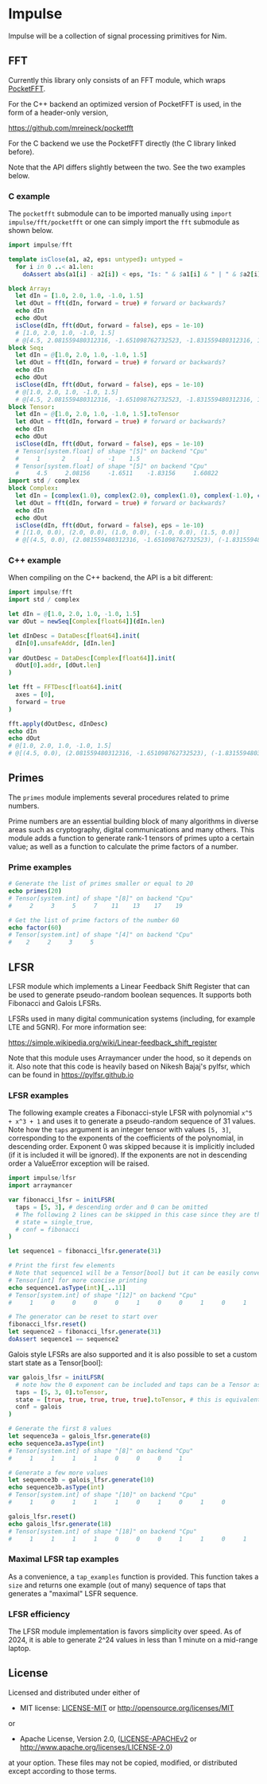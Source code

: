 # Impulse

Impulse will be a collection of signal processing primitives for Nim.

## FFT

Currently this library only consists of an FFT module, which wraps
[PocketFFT](https://gitlab.mpcdf.mpg.de/mtr/pocketfft).

For the C++ backend an optimized version of PocketFFT is used, in the
form of a header-only version,

https://github.com/mreineck/pocketfft

For the C backend we use the PocketFFT directly (the C library linked
before).

Note that the API differs slightly between the two. See the two
examples below.

### C example

The `pocketfft` submodule can to be imported manually using
`import impulse/fft/pocketfft` or one can simply import the `fft`
submodule as shown below.

```nim
import impulse/fft

template isClose(a1, a2, eps: untyped): untyped =
  for i in 0 ..< a1.len:
    doAssert abs(a1[i] - a2[i]) < eps, "Is: " & $a1[i] & " | " & $a2[i]

block Array:
  let dIn = [1.0, 2.0, 1.0, -1.0, 1.5]
  let dOut = fft(dIn, forward = true) # forward or backwards?
  echo dIn
  echo dOut
  isClose(dIn, fft(dOut, forward = false), eps = 1e-10)
  # [1.0, 2.0, 1.0, -1.0, 1.5]
  # @[4.5, 2.081559480312316, -1.651098762732523, -1.831559480312316, 1.608220406444071]
block Seq:
  let dIn = @[1.0, 2.0, 1.0, -1.0, 1.5]
  let dOut = fft(dIn, forward = true) # forward or backwards?
  echo dIn
  echo dOut
  isClose(dIn, fft(dOut, forward = false), eps = 1e-10)
  # @[1.0, 2.0, 1.0, -1.0, 1.5]
  # @[4.5, 2.081559480312316, -1.651098762732523, -1.831559480312316, 1.608220406444071]
block Tensor:
  let dIn = @[1.0, 2.0, 1.0, -1.0, 1.5].toTensor
  let dOut = fft(dIn, forward = true) # forward or backwards?
  echo dIn
  echo dOut
  isClose(dIn, fft(dOut, forward = false), eps = 1e-10)
  # Tensor[system.float] of shape "[5]" on backend "Cpu"
  #     1      2      1     -1    1.5
  # Tensor[system.float] of shape "[5]" on backend "Cpu"
  #     4.5     2.08156     -1.6511    -1.83156     1.60822
import std / complex
block Complex:
  let dIn = [complex(1.0), complex(2.0), complex(1.0), complex(-1.0), complex(1.5)]
  let dOut = fft(dIn, forward = true) # forward or backwards?
  echo dIn
  echo dOut
  isClose(dIn, fft(dOut, forward = false), eps = 1e-10)
  # [(1.0, 0.0), (2.0, 0.0), (1.0, 0.0), (-1.0, 0.0), (1.5, 0.0)]
  # @[(4.5, 0.0), (2.081559480312316, -1.651098762732523), (-1.831559480312316, 1.608220406444071), (-1.831559480312316, -1.608220406444071), (2.081559480312316, 1.651098762732523)]
```

### C++ example

When compiling on the C++ backend, the API is a bit different:

```nim
import impulse/fft
import std / complex

let dIn = @[1.0, 2.0, 1.0, -1.0, 1.5]
var dOut = newSeq[Complex[float64]](dIn.len)

let dInDesc = DataDesc[float64].init(
  dIn[0].unsafeAddr, [dIn.len]
)
var dOutDesc = DataDesc[Complex[float64]].init(
  dOut[0].addr, [dOut.len]
)

let fft = FFTDesc[float64].init(
  axes = [0],
  forward = true
)

fft.apply(dOutDesc, dInDesc)
echo dIn
echo dOut
# @[1.0, 2.0, 1.0, -1.0, 1.5]
# @[(4.5, 0.0), (2.081559480312316, -1.651098762732523), (-1.831559480312316, 1.608220406444071), (0.0, 0.0), (0.0, 0.0)]
```

## Primes

The `primes` module implements several procedures related to prime numbers.

Prime numbers are an essential building block of many algorithms in diverse
areas such as cryptography, digital communications and many others.
This module adds a function to generate rank-1 tensors of primes upto a
certain value; as well as a function to calculate the prime factors of a
number.

### Prime examples

```nim
# Generate the list of primes smaller or equal to 20
echo primes(20)
# Tensor[system.int] of shape "[8]" on backend "Cpu"
#     2     3     5     7    11    13    17    19

# Get the list of prime factors of the number 60
echo factor(60)
# Tensor[system.int] of shape "[4]" on backend "Cpu"
#    2     2     3     5
```

## LFSR

LFSR module which implements a Linear Feedback Shift Register that can be
used to generate pseudo-random boolean sequences. It supports both Fibonacci
and Galois LFSRs.

LFSRs used in many digital communication systems (including, for example LTE
and 5GNR). For more information see:

https://simple.wikipedia.org/wiki/Linear-feedback_shift_register

Note that this module uses Arraymancer under the hood, so it depends on it.
Also note that this code is heavily based on Nikesh Bajaj's pylfsr, which can
be found in https://pylfsr.github.io

### LFSR examples

The following example creates a Fibonacci-style LFSR with polynomial
`x^5 + x^3 + 1` and uses it to generate a pseudo-random sequence of 31 values.
Note how the `taps` argument is an integer tensor with values `[5, 3]`,
corresponding to the exponents of the coefficients of the polynomial, in
descending order. Exponent 0 was skipped because it is implicitly included
(if it is included it will be ignored). If the exponents are not in
descending order a ValueError exception will be raised.

```nim
import impulse/lfsr
import arraymancer

var fibonacci_lfsr = initLFSR(
  taps = [5, 3], # descending order and 0 can be omitted
  # The following 2 lines can be skipped in this case since they are the defaults
  # state = single_true,
  # conf = fibonacci
)

let sequence1 = fibonacci_lfsr.generate(31)

# Print the first few elements
# Note that sequence1 will be a Tensor[bool] but it can be easily converted to
# Tensor[int] for more concise printing
echo sequence1.asType(int)[_..11]
# Tensor[system.int] of shape "[12]" on backend "Cpu"
#     1     0     0     0     0     1     0     0     1     0     1     1

# The generator can be reset to start over
fibonacci_lfsr.reset()
let sequence2 = fibonacci_lfsr.generate(31)
doAssert sequence1 == sequence2
```

Galois style LFSRs are also supported and it is also possible to set a custom
start state as a Tensor[bool]:

```nim
var galois_lfsr = initLFSR(
  # note how the 0 exponent can be included and taps can be a Tensor as well
  taps = [5, 3, 0].toTensor,
  state = [true, true, true, true, true].toTensor, # this is equivalent to `all_true`
  conf = galois
)

# Generate the first 8 values
let sequence3a = galois_lfsr.generate(8)
echo sequence3a.asType(int)
# Tensor[system.int] of shape "[8]" on backend "Cpu"
#     1     1     1     1     0     0     0     1

# Generate a few more values
let sequence3b = galois_lfsr.generate(10)
echo sequence3b.asType(int)
# Tensor[system.int] of shape "[10]" on backend "Cpu"
#     1     0     1     1     1     0     1     0     1     0

galois_lfsr.reset()
echo galois_lfsr.generate(18)
# Tensor[system.int] of shape "[18]" on backend "Cpu"
#     1     1     1     1     0     0     0     1     1     0     1     1     1     0     1     0     1     0
```

### Maximal LFSR tap examples

As a convenience, a `tap_examples` function is provided. This function takes a
`size` and returns one example (out of many) sequence of taps that generates a
"maximal" LSFR sequence.

### LFSR efficiency

The LFSR module implementation is favors simplicity over speed. As of 2024, it
is able to generate 2^24 values in less than 1 minute on a mid-range laptop.

## License

Licensed and distributed under either of

* MIT license: [LICENSE-MIT](LICENSE-MIT) or http://opensource.org/licenses/MIT

or

* Apache License, Version 2.0, ([LICENSE-APACHEv2](LICENSE-APACHEv2) or http://www.apache.org/licenses/LICENSE-2.0)

at your option. These files may not be copied, modified, or distributed except according to those terms.
